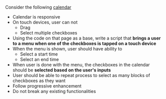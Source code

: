 Consider the following [calendar](https://www.sphere.ms/front-end-test)
- Calendar is responsive
- On touch devices, user can not
  - Drag
  - Select multiple checkboxes
- Using the code on that page as a base, write a script that **brings a user to a menu when one of the checkboxes is tapped on a touch device**
- When the menu is shown, user should have ability to
  - Select a start time
  - Select an end time
- When user is done with the menu, the checkboxes in the calendar should be **selected based on the user's inputs**
- User should be able to repeat process to select as many blocks of checkboxes as they want
- Follow progressive enhancement
- Do not break any existing functionalities
